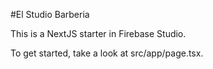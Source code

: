 #El Studio Barberia

This is a NextJS starter in Firebase Studio.

To get started, take a look at src/app/page.tsx.
